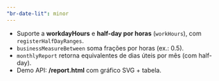 ```yaml
---
"br-date-lit": minor
---
```

- Suporte a **workdayHours** e **half-day por horas** (`workHours`), com `registerHalfDayRanges`.
- `businessMeasureBetween` soma frações por horas (ex.: 0.5).
- `monthlyReport` retorna equivalentes de dias úteis por mês (com half-day).
- Demo API: **/report.html** com gráfico SVG + tabela.
